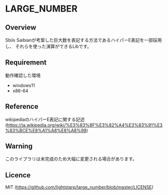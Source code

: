 # LARGE_NUMBER

## Overview
Sbiis Saibianが考案した巨大数を表記する方法であるハイパーE表記を一部採用し、
それらを使った演算ができるLibです。

## Requirement
動作確認した環境
- windows11
- x86-64

## Reference
wikipediaのハイパーE表記に関する記述
(https://ja.wikipedia.org/wiki/%E3%83%8F%E3%82%A4%E3%83%91%E3%83%BCE%E8%A1%A8%E8%A8%98)

## Warning
このライブラリは未完成のため大幅に変更される場合があります。

## Licence
MIT (https://github.com/lightstarp/large_number/blob/master/LICENSE)